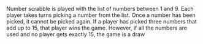 Number scrabble is played with the list of numbers between 1 and 9. Each player takes
turns picking a number from the list. Once a number has been picked, it cannot be picked
again. If a player has picked three numbers that add up to 15, that player wins the game.
However, if all the numbers are used and no player gets exactly 15, the game is a draw
